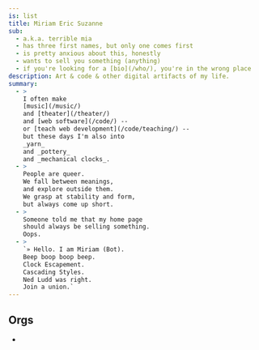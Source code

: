 ```yaml
---
is: list
title: Miriam Eric Suzanne
sub:
  - a.k.a. terrible mia
  - has three first names, but only one comes first
  - is pretty anxious about this, honestly
  - wants to sell you something (anything)
  - if you're looking for a [bio](/who/), you're in the wrong place
description: Art & code & other digital artifacts of my life.
summary:
  - >
    I often make
    [music](/music/)
    and [theater](/theater/)
    and [web software](/code/) --
    or [teach web development](/code/teaching/) --
    but these days I'm also into
    _yarn_
    and _pottery_
    and _mechanical clocks_.
  - >
    People are queer.
    We fall between meanings,
    and explore outside them.
    We grasp at stability and form,
    but always come up short.
  - >
    Someone told me that my home page
    should always be selling something.
    Oops.
  - >
    `» Hello. I am Miriam (Bot).
    Beep boop boop beep.
    Clock Escapement.
    Cascading Styles.
    Ned Ludd was right.
    Join a union.`
---
```


<h2>Orgs</h2>

<ul>
  <li webc:for="org of collections['is:org']">
    <a
      :href="org.url"
      @text="org.data.banner || org.data.title"
    ></a>
  </li>
</ul>
